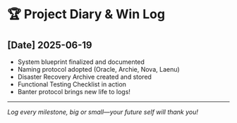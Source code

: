 # 🏆 Project Diary & Win Log

## [Date] 2025-06-19
- System blueprint finalized and documented
- Naming protocol adopted (Oracle, Archie, Nova, Laenu)
- Disaster Recovery Archive created and stored
- Functional Testing Checklist in action
- Banter protocol brings new life to logs!

---

_Log every milestone, big or small—your future self will thank you!_
